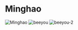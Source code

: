 # Minghao
![Minghao](https://user-images.githubusercontent.com/96454159/154817388-2e4074f7-136a-4882-895d-d6195b3331e8.jpg)
![beeyou](https://user-images.githubusercontent.com/96454159/154823054-eaf5551b-73b2-4c85-b141-d09193f13e2d.jpg)
![beeyou-2](https://user-images.githubusercontent.com/96454159/154830623-8bd838ba-ab3b-4983-8182-796cedb0d46a.jpeg)
